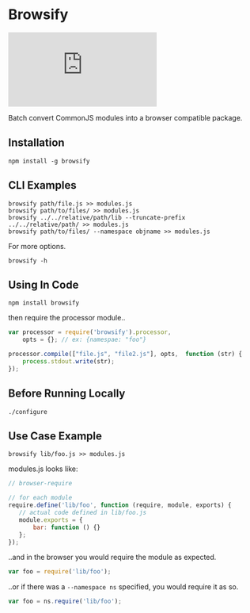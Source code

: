 # Browsify

![](https://david-dm.org/brentlintner/browsify.js)

Batch convert CommonJS modules into a browser compatible package.

## Installation

    npm install -g browsify

## CLI Examples

    browsify path/file.js >> modules.js
    browsify path/to/files/ >> modules.js
    browsify ../../relative/path/lib --truncate-prefix ../../relative/path/ >> modules.js
    browsify path/to/files/ --namespace objname >> modules.js

For more options.

    browsify -h

## Using In Code

    npm install browsify

then require the processor module..

```javascript
var processor = require('browsify').processor,
    opts = {}; // ex: {namespae: "foo"}

processor.compile(["file.js", "file2.js"], opts,  function (str) {
    process.stdout.write(str);
});
```

## Before Running Locally

    ./configure

## Use Case Example

    browsify lib/foo.js >> modules.js

modules.js looks like:

```javascript
// browser-require

// for each module
require.define('lib/foo', function (require, module, exports) {
   // actual code defined in lib/foo.js
   module.exports = {
       bar: function () {}
   };
});
```

..and in the browser you would require the module as expected.

```javascript
var foo = require('lib/foo');
```
..or if there was a `--namespace ns` specified, you would require it as so.

```javascript
var foo = ns.require('lib/foo');
```
